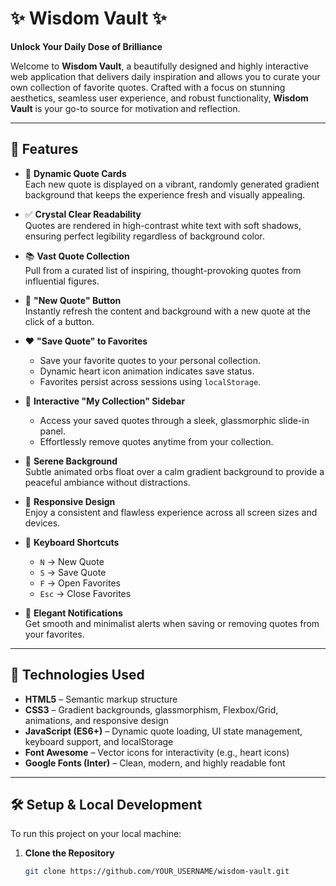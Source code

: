 # ✨ Wisdom Vault ✨  
**Unlock Your Daily Dose of Brilliance**

Welcome to **Wisdom Vault**, a beautifully designed and highly interactive web application that delivers daily inspiration and allows you to curate your own collection of favorite quotes. Crafted with a focus on stunning aesthetics, seamless user experience, and robust functionality, **Wisdom Vault** is your go-to source for motivation and reflection.

---

## 🌟 Features

- 🎨 **Dynamic Quote Cards**  
  Each new quote is displayed on a vibrant, randomly generated gradient background that keeps the experience fresh and visually appealing.

- ✅ **Crystal Clear Readability**  
  Quotes are rendered in high-contrast white text with soft shadows, ensuring perfect legibility regardless of background color.

- 📚 **Vast Quote Collection**  
  Pull from a curated list of inspiring, thought-provoking quotes from influential figures.

- 🔁 **"New Quote" Button**  
  Instantly refresh the content and background with a new quote at the click of a button.

- ❤️ **"Save Quote" to Favorites**  
  - Save your favorite quotes to your personal collection.
  - Dynamic heart icon animation indicates save status.
  - Favorites persist across sessions using `localStorage`.

- 📂 **Interactive "My Collection" Sidebar**  
  - Access your saved quotes through a sleek, glassmorphic slide-in panel.
  - Effortlessly remove quotes anytime from your collection.

- 🌌 **Serene Background**  
  Subtle animated orbs float over a calm gradient background to provide a peaceful ambiance without distractions.

- 📱 **Responsive Design**  
  Enjoy a consistent and flawless experience across all screen sizes and devices.

- 🧠 **Keyboard Shortcuts**  
  - `N` → New Quote  
  - `S` → Save Quote  
  - `F` → Open Favorites  
  - `Esc` → Close Favorites  

- 🔔 **Elegant Notifications**  
  Get smooth and minimalist alerts when saving or removing quotes from your favorites.

---

## 🚀 Technologies Used

- **HTML5** – Semantic markup structure  
- **CSS3** – Gradient backgrounds, glassmorphism, Flexbox/Grid, animations, and responsive design  
- **JavaScript (ES6+)** – Dynamic quote loading, UI state management, keyboard support, and localStorage  
- **Font Awesome** – Vector icons for interactivity (e.g., heart icons)  
- **Google Fonts (Inter)** – Clean, modern, and highly readable font  

---

## 🛠️ Setup & Local Development

To run this project on your local machine:

1. **Clone the Repository**
   ```bash
   git clone https://github.com/YOUR_USERNAME/wisdom-vault.git
